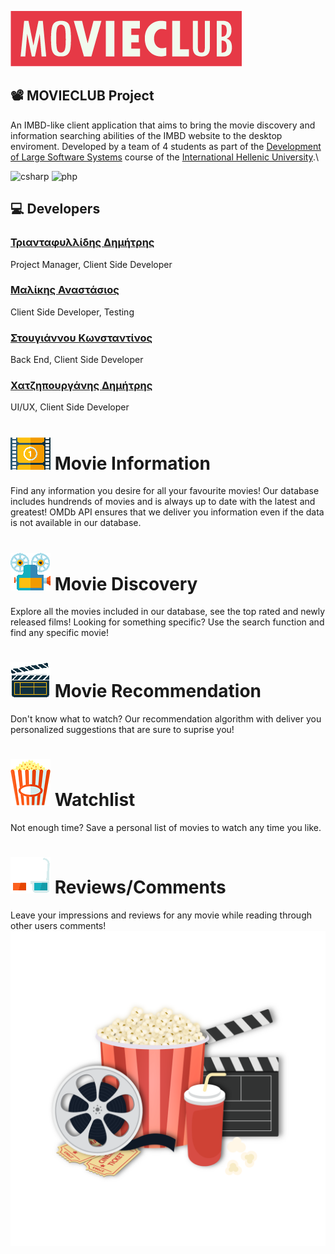 ![Logo](/development/images/MovieClub-Logo.png)

## 📽️ MOVIECLUB Project
An IMBD-like client application that aims to bring the movie discovery and information searching abilities of the IMBD website to the desktop enviroment. Developed by a team of 4 students as part of the [Development of Large Software Systems](https://www.iee.ihu.gr/en/course/1948/) course of the [International Hellenic University](https://www.ihu.gr/).\

![csharp](https://github.com/abranhe/programming-languages-logos/blob/master/src/csharp/csharp_64x64.png)
![php](https://github.com/abranhe/programming-languages-logos/blob/master/src/php/php_64x64.png)

## 💻 Developers
### [Τριανταφυλλίδης Δημήτρης](https://github.com/dim-tri) 
Project Manager, Client Side Developer
### [Μαλίκης Αναστάσιος](https://github.com/Tmalikis)
Client Side Developer, Testing
### [Στουγιάννου Κωνσταντίνος](https://github.com/KwnstantinosSt)
Back End, Client Side Developer
### [Χατζηπουργάνης Δημήτρης](https://github.com/dchatzip)
UI/UX, Client Side Developer

# ![vc1](/development/images/cine-vector1.png)  Movie Information
Find any information you desire for all your favourite movies! Our database includes hundrends of movies and is always up to date with the latest and greatest! OMDb API ensures that we deliver you information even if the data is not available in our database. 
# ![vc1](/development/images/cine-vector2.png)  Movie Discovery
Explore all the movies included in our database, see the top rated and newly released films! Looking for something specific? Use the search function and find any specific movie!
# ![vc1](/development/images/cine-vector4.png)  Movie Recommendation
Don't know what to watch? Our recommendation algorithm with deliver you personalized suggestions that are sure to suprise you!
# ![vc1](/development/images/cine-vector5.png)  Watchlist
Not enough time? Save a personal list of movies to watch any time you like. 
# ![vc1](/development/images/cine-vector6.png)  Reviews/Comments
Leave your impressions and reviews for any movie while reading through other users comments!
![Logo](/development/images/cinema-vector.png)
